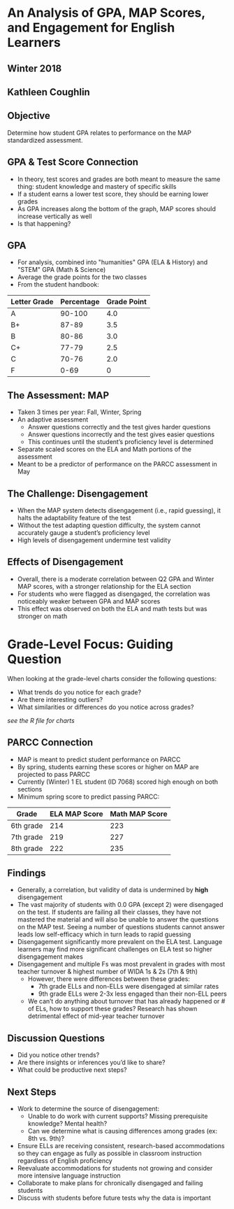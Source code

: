 # An Analysis of GPA, MAP Scores, and Engagement for English Learners
## Winter 2018
## Kathleen Coughlin

## Objective
Determine how student GPA relates to performance on the MAP standardized assessment. 

## GPA & Test Score Connection
- In theory, test scores and grades are both meant to measure the same thing: student knowledge and mastery of specific skills
- If a student earns a lower test score, they should be earning lower grades
- As GPA increases along the bottom of the graph, MAP scores should increase vertically as well
- Is that happening?

## GPA 
- For analysis, combined into "humanities" GPA (ELA & History) and "STEM" GPA (Math & Science)
- Average the grade points for the two classes
- From the student handbook:

| Letter Grade | Percentage | Grade Point |
|--------------|------------|-------------|
| A | 90-100 | 4.0 |
| B+ | 87-89 | 3.5 |
| B | 80-86 | 3.0 |
| C+ | 77-79 | 2.5 |
| C | 70-76 | 2.0 |
| F | 0-69 | 0 |

## The Assessment: MAP
- Taken 3 times per year: Fall, Winter, Spring
- An adaptive assessment
   - Answer questions correctly and the test gives harder questions 
   - Answer questions incorrectly and the test gives easier questions
   - This continues until the student’s proficiency level is determined
- Separate scaled scores on the ELA and Math portions of the assessment
- Meant to be a predictor of performance on the PARCC assessment in May

## The Challenge: Disengagement
- When the MAP system detects disengagement (i.e., rapid guessing), it halts the adaptability feature of the test
- Without the test adapting question difficulty, the system cannot accurately gauge a student’s proficiency level
- High levels of disengagement undermine test validity

## Effects of Disengagement
- Overall, there is a moderate correlation between Q2 GPA and Winter MAP scores, with a stronger relationship for the ELA section
- For students who were flagged as disengaged, the correlation was noticeably weaker between GPA and MAP scores
- This effect was observed on both the ELA and math tests but was stronger on math

# Grade-Level Focus: Guiding Question
When looking at the grade-level charts consider the following questions:
- What trends do you notice for each grade?
- Are there interesting outliers?
- What similarities or differences do you notice across grades?

*see the R file for charts*

## PARCC Connection
- MAP is meant to predict student performance on PARCC
- By spring, students earning these scores or higher on MAP are projected to pass PARCC
- Currently (Winter) 1 EL student (ID 7068) scored high enough on both sections
- Minimum spring score to predict passing PARCC:  

| Grade | ELA MAP Score | Math MAP Score |
|-------|---------------|----------------|
| 6th grade | 214 | 223 |
| 7th grade | 219 | 227 |
| 8th grade | 222 | 235 |


## Findings
- Generally, a correlation, but validity of data is undermined by **high** disengagement 
- The vast majority of students with 0.0 GPA (except 2) were disengaged on the test. If students are failing all their classes, they have not mastered the material and will also be unable to answer the questions on the MAP test. Seeing a number of questions students cannot answer leads low self-efficacy which in turn leads to rapid guessing
- Disengagement significantly more prevalent on the ELA test. Language learners may find more significant challenges on ELA test so higher disengagement makes
- Disengagement and multiple Fs was most prevalent in grades with most teacher turnover & highest number of WIDA 1s & 2s (7th & 9th)
   - However, there were differences between these grades:
      - 7th grade ELLs and non-ELLs were disengaged at similar rates
      - 9th grade ELLs were 2-3x less engaged than their non-ELL peers
   - We can’t do anything about turnover that has already happened or # of ELs, how to support these grades? Research has shown detrimental effect of mid-year teacher turnover 


## Discussion Questions
- Did you notice other trends? 
- Are there insights or inferences you’d like to share?
- What could be productive next steps?


## Next Steps
- Work to determine the source of disengagement:
   - Unable to do work with current supports? Missing prerequisite knowledge? Mental health?
   - Can we determine what is causing differences among grades (ex: 8th vs. 9th)? 
- Ensure ELLs are receiving consistent, research-based accommodations so they can engage as fully as possible in classroom instruction regardless of English proficiency
- Reevaluate accommodations for students not growing and consider more intensive language instruction
- Collaborate to make plans for chronically disengaged and failing students
- Discuss with students before future tests why the data is important
